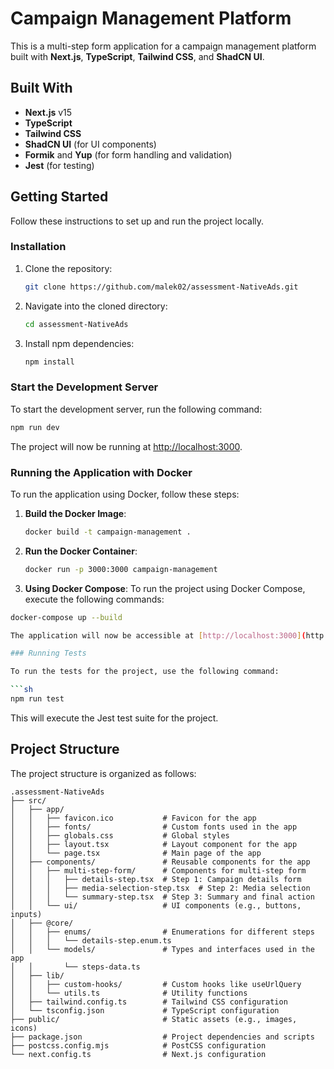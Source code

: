 
# Campaign Management Platform

This is a multi-step form application for a campaign management platform built with **Next.js**, **TypeScript**, **Tailwind CSS**, and **ShadCN UI**.

## Built With

- **Next.js** v15
- **TypeScript**
- **Tailwind CSS**
- **ShadCN UI** (for UI components)
- **Formik** and **Yup** (for form handling and validation)
- **Jest** (for testing)

## Getting Started

Follow these instructions to set up and run the project locally.

### Installation

1. Clone the repository:

    ```sh
    git clone https://github.com/malek02/assessment-NativeAds.git
    ```

2. Navigate into the cloned directory:

    ```sh
    cd assessment-NativeAds
    ```

3. Install npm dependencies:

    ```sh
    npm install
    ```

### Start the Development Server

To start the development server, run the following command:

```sh
npm run dev
```

The project will now be running at [http://localhost:3000](http://localhost:3000).

### Running the Application with Docker

To run the application using Docker, follow these steps:

1. **Build the Docker Image**:
    ```sh
    docker build -t campaign-management .
    ```

2. **Run the Docker Container**:
    ```sh
    docker run -p 3000:3000 campaign-management
    ```
3. **Using Docker Compose**:
To run the project using Docker Compose, execute the following commands:

```bash
docker-compose up --build

The application will now be accessible at [http://localhost:3000](http://localhost:3000).

### Running Tests

To run the tests for the project, use the following command:

```sh
npm run test
```

This will execute the Jest test suite for the project.

## Project Structure

The project structure is organized as follows:

```
.assessment-NativeAds
├── src/
│   ├── app/
│   │   ├── favicon.ico           # Favicon for the app
│   │   ├── fonts/                # Custom fonts used in the app
│   │   ├── globals.css           # Global styles
│   │   ├── layout.tsx            # Layout component for the app
│   │   └── page.tsx              # Main page of the app
│   ├── components/               # Reusable components for the app
│   │   ├── multi-step-form/      # Components for multi-step form
│   │   │   ├── details-step.tsx  # Step 1: Campaign details form
│   │   │   ├── media-selection-step.tsx  # Step 2: Media selection
│   │   │   └── summary-step.tsx  # Step 3: Summary and final action
│   │   └── ui/                   # UI components (e.g., buttons, inputs)
│   ├── @core/
│   │   ├── enums/                # Enumerations for different steps
│   │   │   └── details-step.enum.ts
│   │   └── models/               # Types and interfaces used in the app
│   │       └── steps-data.ts
│   ├── lib/
│   │   ├── custom-hooks/         # Custom hooks like useUrlQuery
│   │   └── utils.ts              # Utility functions
│   ├── tailwind.config.ts        # Tailwind CSS configuration
│   └── tsconfig.json             # TypeScript configuration
├── public/                       # Static assets (e.g., images, icons)
├── package.json                  # Project dependencies and scripts
├── postcss.config.mjs            # PostCSS configuration
└── next.config.ts                # Next.js configuration
```
